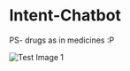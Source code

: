 # Intent-Chatbot

PS- drugs as in medicines :P

![Test Image 1](https://github.com/mukul1em/Intent-Chatbot/blob/master/Capture.PNG)
